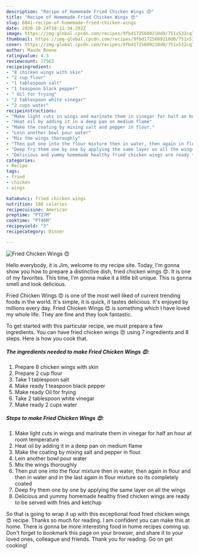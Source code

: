 ```yaml
---
description: "Recipe of Homemade Fried Chicken Wings 😍"
title: "Recipe of Homemade Fried Chicken Wings 😍"
slug: 6041-recipe-of-homemade-fried-chicken-wings
date: 2020-10-24T18:11:34.292Z
image: https://img-global.cpcdn.com/recipes/9fbd1725609210d0/751x532cq70/fried-chicken-wings-😍-recipe-main-photo.jpg
thumbnail: https://img-global.cpcdn.com/recipes/9fbd1725609210d0/751x532cq70/fried-chicken-wings-😍-recipe-main-photo.jpg
cover: https://img-global.cpcdn.com/recipes/9fbd1725609210d0/751x532cq70/fried-chicken-wings-😍-recipe-main-photo.jpg
author: Maude Boone
ratingvalue: 4.3
reviewcount: 27563
recipeingredient:
- "8 chicken wings with skin"
- "2 cup flour"
- "1 tablespoon salt"
- "1 teaspoon black pepper"
- " Oil for frying"
- "2 tablespoon white vinegar"
- "2 cups water"
recipeinstructions:
- "Make light cuts in wings and marinate them in vinegar for half an hour at room temperature"
- "Heat oil by adding it in a deep pan on medium flame"
- "Make the coating by mixing salt and pepper in flour."
- "Lein another bowl pour water"
- "Mix the wings thoroughly"
- "Then put one into the flour mixture then in water, then again in flour and then in water and in the last again in flour mixture so its completely coated"
- "Deep fry them one by one by applying the same layer on all the wings"
- "Delicious and yummy homemade healthy fried chicken wings are ready to be served with fries and ketchup"
categories:
- Recipe
tags:
- fried
- chicken
- wings

katakunci: fried chicken wings 
nutrition: 188 calories
recipecuisine: American
preptime: "PT27M"
cooktime: "PT46M"
recipeyield: "3"
recipecategory: Dinner

---
```



![Fried Chicken Wings 😍](https://img-global.cpcdn.com/recipes/9fbd1725609210d0/751x532cq70/fried-chicken-wings-😍-recipe-main-photo.jpg)

Hello everybody, it is Jim, welcome to my recipe site. Today, I'm gonna show you how to prepare a distinctive dish, fried chicken wings 😍. It is one of my favorites. This time, I'm gonna make it a little bit unique. This is gonna smell and look delicious.

Fried Chicken Wings 😍 is one of the most well liked of current trending foods in the world. It's simple, it is quick, it tastes delicious. It's enjoyed by millions every day. Fried Chicken Wings 😍 is something which I have loved my whole life. They are fine and they look fantastic.




To get started with this particular recipe, we must prepare a few ingredients. You can have fried chicken wings 😍 using 7 ingredients and 8 steps. Here is how you cook that.

<!--inarticleads1-->

##### The ingredients needed to make Fried Chicken Wings 😍:

1. Prepare 8 chicken wings with skin
1. Prepare 2 cup flour
1. Take 1 tablespoon salt
1. Make ready 1 teaspoon black pepper
1. Make ready  Oil for frying
1. Take 2 tablespoon white vinegar
1. Make ready 2 cups water




<!--inarticleads2-->

##### Steps to make Fried Chicken Wings 😍:

1. Make light cuts in wings and marinate them in vinegar for half an hour at room temperature
1. Heat oil by adding it in a deep pan on medium flame
1. Make the coating by mixing salt and pepper in flour.
1. Lein another bowl pour water
1. Mix the wings thoroughly
1. Then put one into the flour mixture then in water, then again in flour and then in water and in the last again in flour mixture so its completely coated
1. Deep fry them one by one by applying the same layer on all the wings
1. Delicious and yummy homemade healthy fried chicken wings are ready to be served with fries and ketchup




So that is going to wrap it up with this exceptional food fried chicken wings 😍 recipe. Thanks so much for reading. I am confident you can make this at home. There is gonna be more interesting food in home recipes coming up. Don't forget to bookmark this page on your browser, and share it to your loved ones, colleague and friends. Thank you for reading. Go on get cooking!
